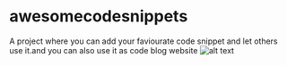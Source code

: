 # awesomecodesnippets
A project where you can add your faviourate code snippet and let others use it.and you can also use it as code blog website
![alt text](https://github.com/csahu3008/awesomecodesnippets/blob/main/1.png"?raw=true)
